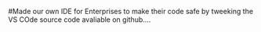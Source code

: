 #Made our own IDE for Enterprises to make their code safe by tweeking the VS COde source code avaliable on github....
